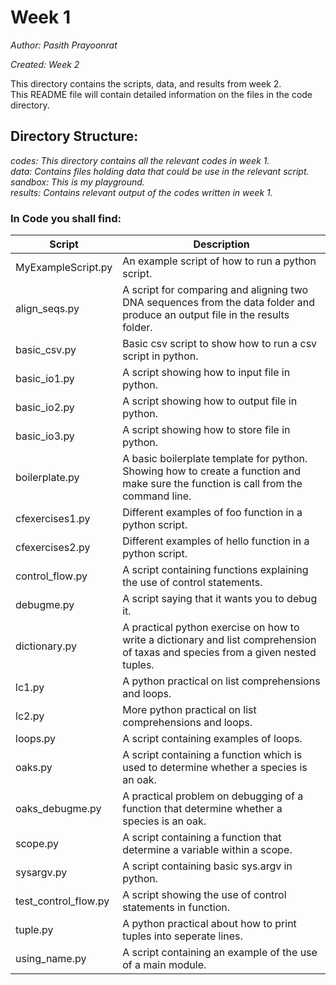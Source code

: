 # Week 1

*Author: Pasith Prayoonrat*

*Created: Week 2*

This directory contains the scripts, data, and results from week 2. <br /> This README file will contain detailed information on the files in the code directory.

## Directory Structure:

*codes: This directory contains all the relevant codes in week 1.*<br />
*data: Contains files holding data that could be use in the relevant script.*<br />
*sandbox: This is my playground.*<br />
*results: Contains relevant output of the codes written in week 1.*<br />

### In Code you shall find:
 
 Script       | Description
 ------------- | -------------
 MyExampleScript.py | An example script of how to run a python script. 
 align_seqs.py  | A script for comparing and aligning two DNA sequences from the data folder and produce an output file in the results folder.
 basic_csv.py | Basic csv script to show how to run a csv script in python.
 basic_io1.py| A script showing how to input file in python.
 basic_io2.py | A script showing how to output file in python.
 basic_io3.py | A script showing how to store file in python.
 boilerplate.py | A basic boilerplate template for python. Showing how to create a function and make sure the function is call from the command line.
 cfexercises1.py | Different examples of foo function in a python script.
 cfexercises2.py | Different examples of hello function in a python script.
 control_flow.py | A script containing functions explaining the use of control statements.
 debugme.py | A script saying that it wants you to debug it.
 dictionary.py | A practical python exercise on how to write a dictionary and list comprehension of taxas and species from a given nested tuples.
 lc1.py | A python practical on list comprehensions and loops.
 lc2.py | More python practical on list comprehensions and loops.
 loops.py | A script containing examples of loops.
 oaks.py | A script containing a function which is used to determine whether a species is an oak.
 oaks_debugme.py | A practical problem on debugging of a function that determine whether a species is an oak.
 scope.py | A script containing a function that determine a variable within a scope.
 sysargv.py | A script containing basic sys.argv in python.
 test_control_flow.py | A script showing the use of control statements in function.
 tuple.py | A python practical about how to print tuples into seperate lines.
 using_name.py | A script containing an example of the use of a main module.